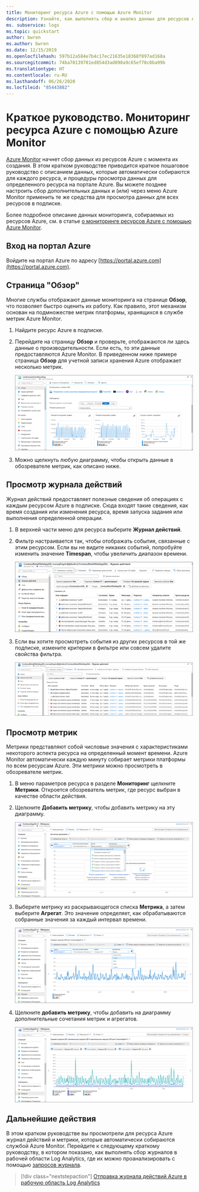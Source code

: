 ```yaml
---
title: Мониторинг ресурса Azure с помощью Azure Monitor
description: Узнайте, как выполнять сбор и анализ данных для ресурсов Azure в Azure Monitor.
ms. subservice: logs
ms.topic: quickstart
author: bwren
ms.author: bwren
ms.date: 12/15/2019
ms.openlocfilehash: 597b12a584e7b4c17ec21635e18368f897ad168a
ms.sourcegitcommit: 74ba70139781ed854d3ad898a9c65ef70c0ba99b
ms.translationtype: HT
ms.contentlocale: ru-RU
ms.lasthandoff: 06/26/2020
ms.locfileid: "85443882"
---
```

# <a name="quickstart-monitor-an-azure-resource-with-azure-monitor"></a>Краткое руководство. Мониторинг ресурса Azure с помощью Azure Monitor
[Azure Monitor](../overview.md) начнет сбор данных из ресурсов Azure с момента их создания. В этом кратком руководстве приводится краткое пошаговое руководство с описанием данных, которые автоматически собираются для каждого ресурса, и процедуры просмотра данных для определенного ресурса на портале Azure. Вы можете позднее настроить сбор дополнительных данных и (или) через меню Azure Monitor применить те же средства для просмотра данных для всех ресурсов в подписке.

Более подробное описание данных мониторинга, собираемых из ресурсов Azure, см. в статье [о мониторинге ресурсов Azure с помощью Azure Monitor](../insights/monitor-azure-resource.md).


## <a name="sign-in-to-azure-portal"></a>Вход на портал Azure

Войдите на портал Azure по адресу [https://portal.azure.com](https://portal.azure.com). 


## <a name="overview-page"></a>Страница "Обзор"
Многие службы отображают данные мониторинга на странице **Обзор**, что позволяет быстро оценить их работу. Как правило, этот механизм основан на подмножестве метрик платформы, хранящихся в службе метрик Azure Monitor.

1. Найдите ресурс Azure в подписке.
2. Перейдите на страницу **Обзор** и проверьте, отображаются ли здесь данные о производительности. Если есть, то эти данные предоставляются Azure Monitor. В приведенном ниже примере страница **Обзор** для учетной записи хранения Azure отображает несколько метрик.

    ![Страница "Обзор"](media/quick-monitor-azure-resource/overview.png)

3. Можно щелкнуть любую диаграмму, чтобы открыть данные в обозревателе метрик, как описано ниже.

## <a name="view-the-activity-log"></a>Просмотр журнала действий
Журнал действий предоставляет полезные сведения об операциях с каждым ресурсом Azure в подписке. Сюда входят такие сведения, как время создания или изменения ресурса, время запуска задания или выполнения определенной операции.

1. В верхней части меню для ресурса выберите **Журнал действий**.
2. Фильтр настраивается так, чтобы отображать события, связанные с этим ресурсом. Если вы не видите никаких событий, попробуйте изменить значение **Timespan**, чтобы увеличить диапазон времени.

    ![Журнал действий](media/quick-monitor-azure-resource/activity-log-resource.png)

4. Если вы хотите просмотреть события из других ресурсов в той же подписке, измените критерии в фильтре или совсем удалите свойства фильтра.

    ![Журнал действий](media/quick-monitor-azure-resource/activity-log-all.png)



## <a name="view-metrics"></a>Просмотр метрик
Метрики представляют собой числовые значения с характеристиками некоторого аспекта ресурса на определенный момент времени. Azure Monitor автоматически каждую минуту собирает метрики платформы по всем ресурсам Azure. Эти метрики можно просмотреть в обозревателе метрик.

1. В меню параметров ресурса в разделе **Мониторинг** щелкните **Метрики**. Откроется обозреватель метрик, где ресурс выбран в качестве области действия.
2. Щелкните **Добавить метрику**, чтобы добавить метрику на эту диаграмму.
   
   ![Обозреватель метрик](media/quick-monitor-azure-resource/metrics-explorer-01.png)
   
4. Выберите метрику из раскрывающегося списка **Метрика**, а затем выберите **Агрегат**. Это значение определяет, как обрабатываются собранные значения за каждый интервал времени.

    ![Обозреватель метрик](media/quick-monitor-azure-resource/metrics-explorer-02.png)

5. Щелкните **добавить метрику**, чтобы добавить на диаграмму дополнительные сочетания метрик и агрегатов.

    ![Обозреватель метрик](media/quick-monitor-azure-resource/metrics-explorer-03.png)



## <a name="next-steps"></a>Дальнейшие действия
В этом кратком руководстве вы просмотрели для ресурса Azure журнал действий и метрики, которые автоматически собираются службой Azure Monitor. Перейдите к следующему краткому руководству, в котором показано, как выполнять сбор журналов в рабочей области Log Analytics, где их можно проанализировать с помощью [запросов журнала](../log-query/log-query-overview.md).

> [!div class="nextstepaction"]
> [Отправка журнала действий Azure в рабочую область Log Analytics](quick-monitor-azure-resource.md)
